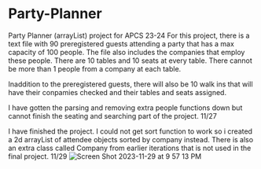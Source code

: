 # Party-Planner
Party Planner (arrayList) project for APCS 23-24
For this project, there is a text file with 90 preregistered guests attending a party that has a max capacity of 100 people. The file also includes the companies that employ these people. There are 10 tables and 10 seats at every table. There cannot be more than 1 people from a company at each table. 

Inaddition to the preregistered guests, there will also be 10 walk ins that will have their conpamies checked and their tables and seats assigned. 

I have gotten the parsing and removing extra people functions down but cannot finish the seating and searching part of the project. 11/27

I have finished the project. I could not get sort function to work so i created a 2d arrayList of attendee objects sorted by company instead. There is also an extra class called Company from earlier iterations that is not used in the final project. 11/29
![Screen Shot 2023-11-29 at 9 57 13 PM](https://github.com/yaokel25/Party-Planner/assets/114490360/b34468cd-4c97-478c-afb7-7055261eb5c8)

